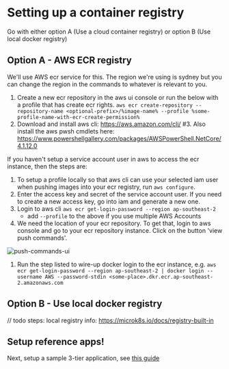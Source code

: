 # Setting up a container registry

Go with either option A (Use a cloud container registry) or option B (Use local docker registry)

## Option A - AWS ECR registry

We'll use AWS ecr service for this. The region we're using is sydney but you can change the region in the commands to whatever is relevant to you.


1. Create a new ecr repository in the aws ui console or run the below with a profile that has create ecr rights. `aws ecr create-repository --repository-name <optional-prefix>/%image-name% --profile %some-profile-name-with-ecr-create-permission%`
2. Download and install aws cli: https://aws.amazon.com/cli/
#3. Also install the aws pwsh cmdlets here: https://www.powershellgallery.com/packages/AWSPowerShell.NetCore/4.1.12.0


If you haven't setup a service account user in aws to access the ecr instance, then the steps are:

1. To setup a profile locally so that aws cli can use your selected iam user when pushing images into your ecr registry, run `aws configure`. 
2. Enter the access key and secret of the service account user. If you need to create a new access key, go into iam and generate a new one.
3. Login to aws cli `aws ecr get-login-password --region ap-southeast-2`
   - add `--profile` to the above if you use multiple AWS Accounts
4. We need the location of your ecr repository. To get that, login to aws console and go to your ecr repository instance. Click on the button 'view push commands'.

![push-commands-ui](push-commands-ui.png)

1. Run the step listed to wire-up docker login to the ecr instance, e.g. `aws ecr get-login-password --region ap-southeast-2 | docker login --username AWS --password-stdin <some-place>.dkr.ecr.ap-southeast-2.amazonaws.com`
   
   
## Option B - Use local docker registry

// todo steps: local registry info: https://microk8s.io/docs/registry-built-in

## Setup reference apps!

Next, setup a sample 3-tier application, see [this guide](../setup-api-and-microsite/sample-3-tier-application-guide.md)
